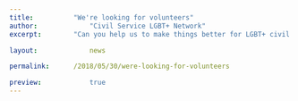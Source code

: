 ```yaml
---
title: 			"We're looking for volunteers"
author: 			"Civil Service LGBT+ Network"
excerpt: 		"Can you help us to make things better for LGBT+ civil servants? Here are the volunteering opportunities we currently have available."

layout: 			news

permalink: 		/2018/05/30/were-looking-for-volunteers

preview:			true
---
```

